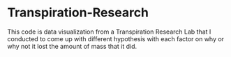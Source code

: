 # Transpiration-Research

This code is data visualization from a Transpiration Research Lab that I conducted to come up with different hypothesis with each factor on why or why not it lost the amount of mass that it did.
